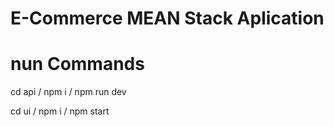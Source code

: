 # E-Commerce MEAN Stack Aplication

# nun Commands

cd api / npm i / npm run dev

cd ui / npm i / npm start